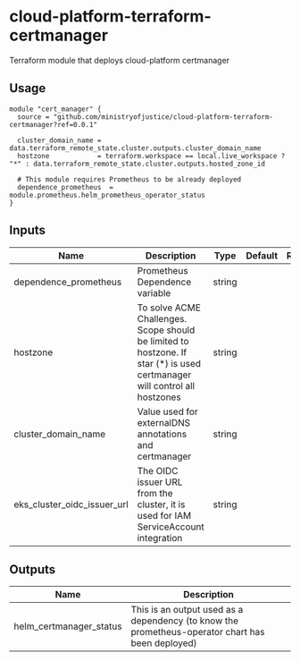 # cloud-platform-terraform-certmanager

Terraform module that deploys cloud-platform certmanager

## Usage

```hcl
module "cert_manager" {
  source = "github.com/ministryofjustice/cloud-platform-terraform-certmanager?ref=0.0.1"

  cluster_domain_name = data.terraform_remote_state.cluster.outputs.cluster_domain_name
  hostzone            = terraform.workspace == local.live_workspace ? "*" : data.terraform_remote_state.cluster.outputs.hosted_zone_id

  # This module requires Prometheus to be already deployed
  dependence_prometheus  = module.prometheus.helm_prometheus_operator_status
}
```

## Inputs

| Name                        | Description                                                   | Type     | Default | Required |
|-----------------------------|---------------------------------------------------------------|:--------:|:-------:|:--------:|
| dependence_prometheus       | Prometheus Dependence variable                                         | string   |         | yes |
| hostzone                    | To solve ACME Challenges. Scope should be limited to hostzone. If star (*) is used certmanager will control all hostzones | string | | yes |
| cluster_domain_name         | Value used for externalDNS annotations and certmanager                 | string   |         | yes |
| eks_cluster_oidc_issuer_url | The OIDC issuer URL from the cluster, it is used for IAM ServiceAccount integration | string     |  | no |


## Outputs

| Name | Description |
|------|-------------|
| helm_certmanager_status | This is an output used as a dependency (to know the prometheus-operator chart has been deployed) |
